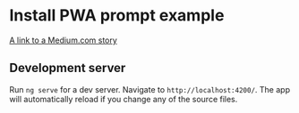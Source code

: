 # Install PWA prompt example

[A link to a Medium.com story](https://medium.com/@oleksandr.k/a-way-to-show-a-prompt-to-install-your-angular-pwa-both-on-android-and-ios-devices-7a770f55c54?sk=b4f994f1f453c9eb6955e047df6a6b88)

## Development server

Run `ng serve` for a dev server. Navigate to `http://localhost:4200/`. The app will automatically reload if you change any of the source files.
